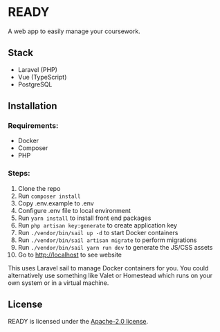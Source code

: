 # READY

A web app to easily manage your coursework.

## Stack
* Laravel (PHP)
* Vue (TypeScript)
* PostgreSQL

## Installation

### Requirements:

* Docker
* Composer
* PHP

### Steps:

1. Clone the repo
2. Run `composer install`
3. Copy .env.example to .env
4. Configure .env file to local environment
5. Run `yarn install` to install front end packages
6. Run `php artisan key:generate` to create application key
7. Run `./vendor/bin/sail up -d` to start Docker containers
8. Run `./vendor/bin/sail artisan migrate` to perform migrations
9. Run `./vendor/bin/sail yarn run dev` to generate the JS/CSS assets
10. Go to [http://localhost](http://localhost) to see website

This uses Laravel sail to manage Docker containers for you.
You could alternatively use something like Valet or Homestead
which runs on your own system or in a virtual machine.

## License

READY is licensed under the [Apache-2.0 license](https://github.com/cjreed121/ready/blob/master/LICENSE).
